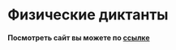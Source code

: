 # Физические диктанты

#### Посмотреть сайт вы можете по [ссылке](https://darkalmas.github.io/Physical-Dictations/)
